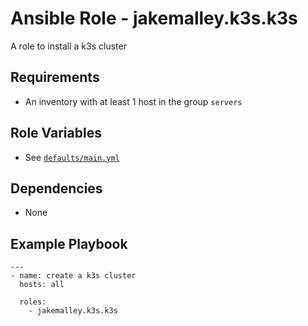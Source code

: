 # Ansible Role - jakemalley.k3s.k3s

A role to install a k3s cluster

## Requirements

  - An inventory with at least 1 host in the group `servers`

## Role Variables

  - See [`defaults/main.yml`](defaults/main.yml)

## Dependencies

  - None

## Example Playbook

    ---
    - name: create a k3s cluster
      hosts: all

      roles:
        - jakemalley.k3s.k3s

